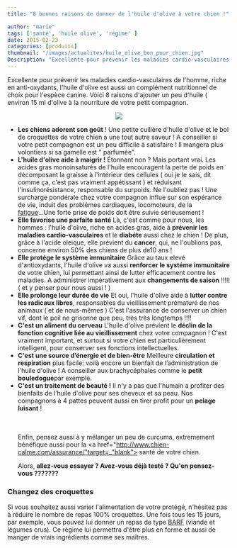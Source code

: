 ```yaml
---
title: "8 bonnes raisons de donner de l'huile d'olive à votre chien !"

author: "marie"
tags: ['santé', 'huile olive', 'régime' ]
date: 2015-02-23
categories: [produits]
thumbnail: "/images/actualites/huile_olive_bon_pour_chien.jpg"
Description: "Excellente pour prévenir les maladies cardio-vasculaires de l'homme, l'huile d'olive est aussi un complément nutritionnel de choix pour l'espèce canine. Voici 8 raisons d'ajouter un peu d'huile d'olive à la nourriture de votre petit compagnon."
---
```


Excellente pour prévenir les maladies cardio-vasculaires de l'homme, riche en anti-oxydants, l'huile d'olive est aussi un complément nutritionnel de choix pour l'espèce canine. Voici 8 raisons d'ajouter un peu d'huile ( environ 15 ml d'olive à la nourriture de votre petit compagnon.

<p align="center"><img src="/images/actualites/huile_olive_bon_pour_chien.jpg"></p>

<ul>
<li> <b>Les chiens adorent son goût</b> !
Une petite cuillère d'huile d'olive et le bol de croquettes de votre chien a une tout autre saveur ! A conseiller si votre petit compagnon est un peu difficile à satisfaire ! Il mangera plus volontiers si sa gamelle est " parfumée".</li>
<li><b>L'huile d'olive aide à maigrir !</b>
Étonnant non ? Mais portant vrai. Les acides gras monoinsaturés de l'huile encouragent la perte de poids en décomposant la graisse à l'intérieur des cellules ( oui je le sais, dit comme ça, c'est pas vraiment appétissant ) et réduisant l'insulinorésistance, responsable du surpoids. Ne l'oubliez pas ! Une surcharge pondérale chez votre compagnon influe sur son espérance de vie, induit des problémes cardiaques, locomoteurs, de la <a href ="http://www.chien-calme.com/actualites/fatigue-chien/">fatigue</a>...Une forte prise de poids doit être suivie sérieusement !
</li>
<li> <b>Elle favorise une parfaite santé</b>
Là, c'est comme pour nous, les hommes : l'huile d'olive, riche en acides gras, aide à <b>prévenir les maladies cardio-vasculaires</b> et le <b>diabéte</b> aussi chez le chien ! De plus, grâce à l'acide oleique, elle prévient du <b>cancer</b>, qui, ne l'oublions pas,  concerne environ 50% des chiens de plus de10 ans !</li>
<li><b>Elle protége le système immunitaire</b>
Grâce au taux elevé d'antioxydants, l'huile d'olive va aussi <b>renforcer le systéme immunitaire</b> de votre chien, lui permettant ainsi de lutter efficacement contre les maladies. A administrer impérativement aux <b>changements de saison</b> !!!!! ( et y penser pour nous aussi ! )</li>
<li><b>Elle prolonge leur durée de vie</b>
Et oui, l'huile d'olive aide à <b>lutter contre les radicaux libres</b>, responsables du vieillissement prématuré de nos animaux ( et de nous-mêmes ) C'est l'assurance de conserver un chien vif, dont le poil ne grisonne que peu, très très longtemps !!!!
</li>
<li><b>C'est un aliment du cerveau</b>
L'huile d'olive prévient le <b>déclin de la fonction cognitive liée au vieillissement</b> chez votre compagnon ! C'est vraiment important, et surtout si votre chien est particulièrement intelligent, pour conserver ses fonctions intellectuelles.</li>
<li><b>C'est une source d’énergie et de bien-être</b>
Meilleure <b>circulation et respiration</b> plus facile: voilà encore un bienfait de l’administration de l'huile d'olive ! A conseiller aux brachycéphales comme le <b> petit bouledogue</b>par exemple.</li>
<li><b>C'est un traitement de beauté !</b>
Il n'y a pas que l'humain a profiter des bienfaits de l’huile d'olive pour ses cheveux et sa peau. Nos compagnons à 4 pattes peuvent aussi en tirer profit pour un <b>pelage luisant</b> !



<br><br>Enfin, pensez aussi à y mélanger un peu de curcuma, extremement bénéfique aussi pour la <a href="http://www.chien-calme.com/assurance/"target=_"blank"> santé de votre chien.</a>

Alors, <b>allez-vous essayer ? Avez-vous déjà testé ? Qu'en pensez-vous ???????</b></li></ul>

### Changez des croquettes
Si vous souhaitez aussi varier l'alimentation de votre protégé, n'hésitez pas à réduire le nombre de repas 100% croquettes. Une fois tous les 15 jours, par exemple, vous pouvez lui donner un repas de type <a href="http://amzn.to/2anS3mj" target="_blank" rel="nofollow">BARF</a> (viande et légumes crus). Ce régime lui permettra d'être plus en forme et aussi de manger de vrais ingrédients comme ses maîtres.
